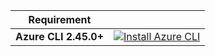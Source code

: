 | Requirement           | <!-- -->                                                                                                                                                                                             |
|-----------------------|------------------------------------------------------------------------------------------------------------------------------------------------------------------------------------------------------|
| **Azure CLI 2.45.0+** | [![Install Azure CLI](https://img.shields.io/badge/Install_Azure_CLI-3776AB?style=for-the-badge&logo=microsoftazure&logoColor=white)](https://learn.microsoft.com/en-us/cli/azure/install-azure-cli) |